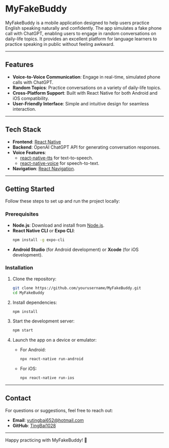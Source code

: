 # MyFakeBuddy

MyFakeBuddy is a mobile application designed to help users practice English speaking naturally and confidently. The app simulates a fake phone call with ChatGPT, enabling users to engage in random conversations on daily-life topics. It provides an excellent platform for language learners to practice speaking in public without feeling awkward.

---

## Features

- **Voice-to-Voice Communication**: Engage in real-time, simulated phone calls with ChatGPT.
- **Random Topics**: Practice conversations on a variety of daily-life topics.
- **Cross-Platform Support**: Built with React Native for both Android and iOS compatibility.
- **User-Friendly Interface**: Simple and intuitive design for seamless interaction.

---

## Tech Stack

- **Frontend**: [React Native](https://reactnative.dev/)
- **Backend**: OpenAI ChatGPT API for generating conversation responses.
- **Voice Features**:
  - [react-native-tts](https://github.com/ak1394/react-native-tts) for text-to-speech.
  - [react-native-voice](https://github.com/react-native-voice/voice) for speech-to-text.
- **Navigation**: [React Navigation](https://reactnavigation.org/).

---

## Getting Started

Follow these steps to set up and run the project locally:

### Prerequisites

- **Node.js**: Download and install from [Node.js](https://nodejs.org).
- **React Native CLI** or **Expo CLI**:
  ```bash
  npm install -g expo-cli
  ```
- **Android Studio** (for Android development) or **Xcode** (for iOS development).

### Installation

1. Clone the repository:
   ```bash
   git clone https://github.com/yourusername/MyFakeBuddy.git
   cd MyFakeBuddy
   ```

2. Install dependencies:
   ```bash
   npm install
   ```

3. Start the development server:
   ```bash
   npm start
   ```

4. Launch the app on a device or emulator:
   - For Android:
     ```bash
     npx react-native run-android
     ```
   - For iOS:
     ```bash
     npx react-native run-ios
     ```

---


## Contact

For questions or suggestions, feel free to reach out:

- **Email**: yutingbai652@hotmail.com
- **GitHub**: [TingBai1028](https://github.com/TingBai1028)

---

Happy practicing with MyFakeBuddy! 🎉

